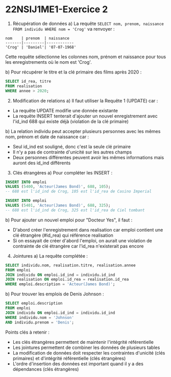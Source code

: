 # 22NSIJ1ME1-Exercice 2

1. Récupération de données
   a) La requête `SELECT nom, prenom, naissance FROM individu WHERE nom = 'Crog'` va renvoyer :

```
nom    | prenom  | naissance
-------|---------|------------
'Crog' | 'Daniel'| '07-07-1968'
```

Cette requête sélectionne les colonnes nom, prénom et naissance pour tous les enregistrements où le nom est 'Crog'.

b) Pour récupérer le titre et la clé primaire des films après 2020 :

```sql
SELECT id_rea, titre
FROM realisation
WHERE annee > 2020;
```

2. Modification de relations
   a) Il faut utiliser la Requête 1 (UPDATE) car :

- La requête UPDATE modifie une donnée existante
- La requête INSERT tenterait d'ajouter un nouvel enregistrement avec l'id_ind 688 qui existe déjà (violation de la clé primaire)

b) La relation individu peut accepter plusieurs personnes avec les mêmes nom, prénom et date de naissance car :

- Seul id_ind est souligné, donc c'est la seule clé primaire
- Il n'y a pas de contrainte d'unicité sur les autres champs
- Deux personnes différentes peuvent avoir les mêmes informations mais auront des id_ind différents

3. Clés étrangères
   a) Pour compléter les INSERT :

```sql
INSERT INTO emploi
VALUES (5400, 'Acteur(James Bond)', 688, 105);
-- 688 est l'id_ind de Crog, 105 est l'id_rea de Casino Imperial

INSERT INTO emploi
VALUES (5401, 'Acteur(James Bond)', 688, 325);
-- 688 est l'id_ind de Crog, 325 est l'id_rea de Ciel tombant
```

b) Pour ajouter un nouvel emploi pour "Docteur Yes", il faut :

- D'abord créer l'enregistrement dans realisation car emploi contient une clé étrangère (#id_rea) qui référence realisation
- Si on essayait de créer d'abord l'emploi, on aurait une violation de contrainte de clé étrangère car l'id_rea n'existerait pas encore

4. Jointures
   a) La requête complétée :

```sql
SELECT individu.nom, realisation.titre, realisation.annee
FROM emploi
JOIN individu ON emploi.id_ind = individu.id_ind
JOIN realisation ON emploi.id_rea = realisation.id_rea
WHERE emploi.description = 'Acteur(James Bond)';
```

b) Pour trouver les emplois de Denis Johnson :

```sql
SELECT emploi.description
FROM emploi
JOIN individu ON emploi.id_ind = individu.id_ind
WHERE individu.nom = 'Johnson'
AND individu.prenom = 'Denis';
```

Points clés à retenir :

- Les clés étrangères permettent de maintenir l'intégrité référentielle
- Les jointures permettent de combiner les données de plusieurs tables
- La modification de données doit respecter les contraintes d'unicité (clés primaires) et d'intégrité référentielle (clés étrangères)
- L'ordre d'insertion des données est important quand il y a des dépendances (clés étrangères)
